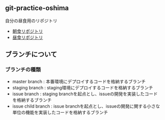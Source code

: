 ## git-practice-oshima
自分の昼食用のリポジトリ

- [朝食リポジトリ](https://github.com/opst-oshima/git-practice-oshima-breakfast)
- [昼食リポジトリ](https://github.com/opst-oshima/git-practice-oshima-lunch)

## ブランチについて
### ブランチの種類
* master branch : 本番環境にデプロイするコードを格納するブランチ
* staging branch : staging環境にデプロイするコードを格納するブランチ
* issue branch : staging branchを起点とし、issueの開発を実装したコードを格納するブランチ
* issue child branch : issue branchを起点とし、issueの開発に関する小さな単位の機能を実装したコードを格納するブランチ